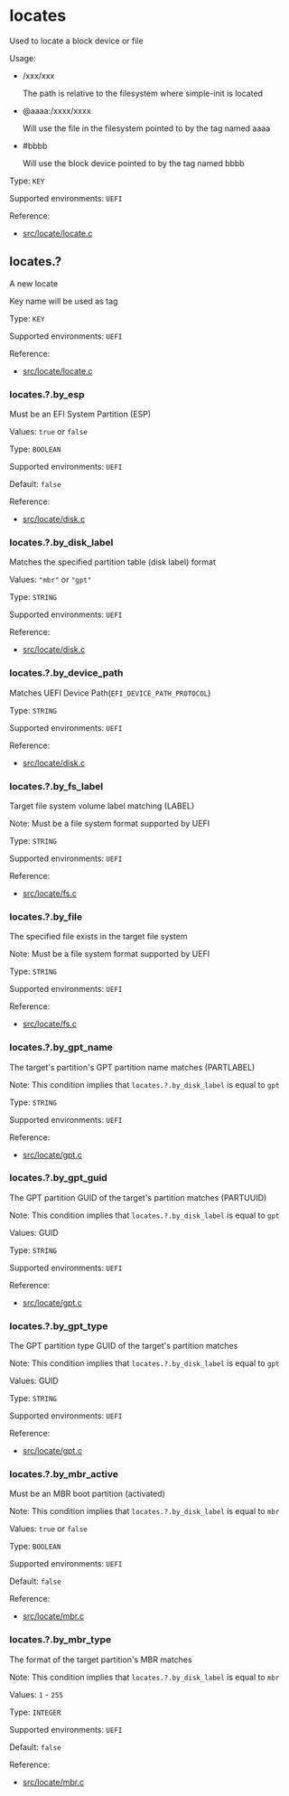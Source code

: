 # locates

Used to locate a block device or file

Usage:
 - /xxx/xxx

   The path is relative to the filesystem where simple-init is located

 - @aaaa:/xxxx/xxxx

   Will use the file in the filesystem pointed to by the tag named aaaa

 - #bbbb

   Will use the block device pointed to by the tag named bbbb

Type: `KEY`

Supported environments: `UEFI`

Reference:
 - [src/locate/locate.c](../../../src/locate/locate.c)

## locates.?

A new locate

Key name will be used as tag

Type: `KEY`

Supported environments: `UEFI`

Reference:
 - [src/locate/locate.c](../../../src/locate/locate.c)

### locates.?.by_esp

Must be an EFI System Partition (ESP)

Values: `true` or `false`

Type: `BOOLEAN`

Supported environments: `UEFI`

Default: `false`

Reference:
 - [src/locate/disk.c](../../../src/locate/disk.c)

### locates.?.by_disk_label

Matches the specified partition table (disk label) format

Values: `"mbr"` or `"gpt"`

Type: `STRING`

Supported environments: `UEFI`

Reference:
 - [src/locate/disk.c](../../../src/locate/disk.c)

### locates.?.by_device_path

Matches UEFI Device Path(`EFI_DEVICE_PATH_PROTOCOL`)

Type: `STRING`

Supported environments: `UEFI`

Reference:
 - [src/locate/disk.c](../../../src/locate/disk.c)

### locates.?.by_fs_label

Target file system volume label matching (LABEL)

Note: Must be a file system format supported by UEFI

Type: `STRING`

Supported environments: `UEFI`

Reference:
 - [src/locate/fs.c](../../../src/locate/fs.c)

### locates.?.by_file

The specified file exists in the target file system

Note: Must be a file system format supported by UEFI

Type: `STRING`

Supported environments: `UEFI`

Reference:
 - [src/locate/fs.c](../../../src/locate/fs.c)

### locates.?.by_gpt_name

The target's partition's GPT partition name matches (PARTLABEL)

Note: This condition implies that `locates.?.by_disk_label` is equal to `gpt`

Type: `STRING`

Supported environments: `UEFI`

Reference:
 - [src/locate/gpt.c](../../../src/locate/gpt.c)

### locates.?.by_gpt_guid

The GPT partition GUID of the target's partition matches (PARTUUID)

Note: This condition implies that `locates.?.by_disk_label` is equal to `gpt`

Values: GUID

Type: `STRING`

Supported environments: `UEFI`

Reference:
 - [src/locate/gpt.c](../../../src/locate/gpt.c)

### locates.?.by_gpt_type

The GPT partition type GUID of the target's partition matches

Note: This condition implies that `locates.?.by_disk_label` is equal to `gpt`

Values: GUID

Type: `STRING`

Supported environments: `UEFI`

Reference:
 - [src/locate/gpt.c](../../../src/locate/gpt.c)

### locates.?.by_mbr_active

Must be an MBR boot partition (activated)

Note: This condition implies that `locates.?.by_disk_label` is equal to `mbr`

Values: `true` or `false`

Type: `BOOLEAN`

Supported environments: `UEFI`

Default: `false`

Reference:
 - [src/locate/mbr.c](../../../src/locate/mbr.c)

### locates.?.by_mbr_type

The format of the target partition's MBR matches

Note: This condition implies that `locates.?.by_disk_label` is equal to `mbr`

Values: `1` - `255`

Type: `INTEGER`

Supported environments: `UEFI`

Default: `false`

Reference:
 - [src/locate/mbr.c](../../../src/locate/mbr.c)
